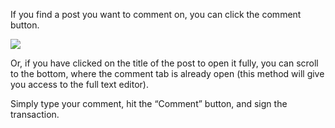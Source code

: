 If you find a post you want to comment on, you can click the comment button.

![](https://media.discordapp.net/attachments/893485384154095640/963462207411191808/image9.png)

Or, if you have clicked on the title of the post to open it fully, you can scroll to the bottom, where the comment tab is already open (this method will give you access to the full text editor).

Simply type your comment, hit the “Comment” button, and sign the transaction.
